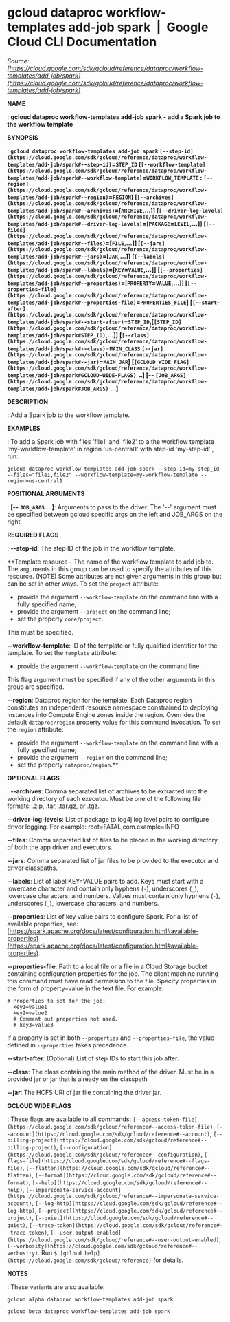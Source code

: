 # gcloud dataproc workflow-templates add-job spark  |  Google Cloud CLI Documentation

*Source: [https://cloud.google.com/sdk/gcloud/reference/dataproc/workflow-templates/add-job/spark](https://cloud.google.com/sdk/gcloud/reference/dataproc/workflow-templates/add-job/spark)*

**NAME**

: **gcloud dataproc workflow-templates add-job spark - add a Spark job to the workflow template**

**SYNOPSIS**

: **`gcloud dataproc workflow-templates add-job spark` `[--step-id](https://cloud.google.com/sdk/gcloud/reference/dataproc/workflow-templates/add-job/spark#--step-id)`=`STEP_ID` (`[--workflow-template](https://cloud.google.com/sdk/gcloud/reference/dataproc/workflow-templates/add-job/spark#--workflow-template)`=`WORKFLOW_TEMPLATE` : `[--region](https://cloud.google.com/sdk/gcloud/reference/dataproc/workflow-templates/add-job/spark#--region)`=`REGION`) [`[--archives](https://cloud.google.com/sdk/gcloud/reference/dataproc/workflow-templates/add-job/spark#--archives)`=[`ARCHIVE`,…]] [`[--driver-log-levels](https://cloud.google.com/sdk/gcloud/reference/dataproc/workflow-templates/add-job/spark#--driver-log-levels)`=[`PACKAGE`=`LEVEL`,…]] [`[--files](https://cloud.google.com/sdk/gcloud/reference/dataproc/workflow-templates/add-job/spark#--files)`=[`FILE`,…]] [`[--jars](https://cloud.google.com/sdk/gcloud/reference/dataproc/workflow-templates/add-job/spark#--jars)`=[`JAR`,…]] [`[--labels](https://cloud.google.com/sdk/gcloud/reference/dataproc/workflow-templates/add-job/spark#--labels)`=[`KEY`=`VALUE`,…]] [`[--properties](https://cloud.google.com/sdk/gcloud/reference/dataproc/workflow-templates/add-job/spark#--properties)`=[`PROPERTY`=`VALUE`,…]] [`[--properties-file](https://cloud.google.com/sdk/gcloud/reference/dataproc/workflow-templates/add-job/spark#--properties-file)`=`PROPERTIES_FILE`] [`[--start-after](https://cloud.google.com/sdk/gcloud/reference/dataproc/workflow-templates/add-job/spark#--start-after)`=`STEP_ID`,[`[STEP_ID](https://cloud.google.com/sdk/gcloud/reference/dataproc/workflow-templates/add-job/spark#STEP_ID)`,…]] [`[--class](https://cloud.google.com/sdk/gcloud/reference/dataproc/workflow-templates/add-job/spark#--class)`=`MAIN_CLASS` `[--jar](https://cloud.google.com/sdk/gcloud/reference/dataproc/workflow-templates/add-job/spark#--jar)`=`MAIN_JAR`] [`[GCLOUD_WIDE_FLAG](https://cloud.google.com/sdk/gcloud/reference/dataproc/workflow-templates/add-job/spark#GCLOUD-WIDE-FLAGS) …`] [-- `[JOB_ARGS](https://cloud.google.com/sdk/gcloud/reference/dataproc/workflow-templates/add-job/spark#JOB_ARGS)` …]**

**DESCRIPTION**

: Add a Spark job to the workflow template.

**EXAMPLES**

: To add a Spark job with files 'file1' and 'file2' to a the workflow template
'my-workflow-template' in region 'us-central1' with step-id 'my-step-id' , run:

```
gcloud dataproc workflow-templates add-job spark --step-id=my-step_id --files="file1,file2" --workflow-template=my-workflow-template --region=us-central1
```

**POSITIONAL ARGUMENTS**

: **[-- `JOB_ARGS` …]**:
Arguments to pass to the driver.
The '--' argument must be specified between gcloud specific args on the left and
JOB_ARGS on the right.

**REQUIRED FLAGS**

: **--step-id**:
The step ID of the job in the workflow template.

**Template resource - The name of the workflow template to add job to. The
arguments in this group can be used to specify the attributes of this resource.
(NOTE) Some attributes are not given arguments in this group but can be set in
other ways.
To set the `project` attribute:

- provide the argument `--workflow-template` on the command line with a
fully specified name;
- provide the argument `--project` on the command line;
- set the property `core/project`.

This must be specified.

**--workflow-template**:
ID of the template or fully qualified identifier for the template.
To set the `template` attribute:

- provide the argument `--workflow-template` on the command line.

This flag argument must be specified if any of the other arguments in this group
are specified.

**--region**:
Dataproc region for the template. Each Dataproc region constitutes an
independent resource namespace constrained to deploying instances into Compute
Engine zones inside the region. Overrides the default
`dataproc/region` property value for this command invocation.
To set the `region` attribute:

- provide the argument `--workflow-template` on the command line with a
fully specified name;
- provide the argument `--region` on the command line;
- set the property `dataproc/region`.**

**OPTIONAL FLAGS**

: **--archives**:
Comma separated list of archives to be extracted into the working directory of
each executor. Must be one of the following file formats: .zip, .tar, .tar.gz,
or .tgz.

**--driver-log-levels**:
List of package to log4j log level pairs to configure driver logging. For
example: root=FATAL,com.example=INFO

**--files**:
Comma separated list of files to be placed in the working directory of both the
app driver and executors.

**--jars**:
Comma separated list of jar files to be provided to the executor and driver
classpaths.

**--labels**:
List of label KEY=VALUE pairs to add.
Keys must start with a lowercase character and contain only hyphens
(`-`), underscores (`_`), lowercase characters, and
numbers. Values must contain only hyphens (`-`), underscores
(`_`), lowercase characters, and numbers.

**--properties**:
List of key value pairs to configure Spark. For a list of available properties,
see: [https://spark.apache.org/docs/latest/configuration.html#available-properties](https://spark.apache.org/docs/latest/configuration.html#available-properties).

**--properties-file**:
Path to a local file or a file in a Cloud Storage bucket containing
configuration properties for the job. The client machine running this command
must have read permission to the file.
Specify properties in the form of property=value in the text file. For example:

```
# Properties to set for the job:
  key1=value1
  key2=value2
  # Comment out properties not used.
  # key3=value3
```

If a property is set in both `--properties` and
`--properties-file`, the value defined in `--properties`
takes precedence.

**--start-after**:
(Optional) List of step IDs to start this job after.

**--class**:
The class containing the main method of the driver. Must be in a provided jar or
jar that is already on the classpath

**--jar**:
The HCFS URI of jar file containing the driver jar.

**GCLOUD WIDE FLAGS**

: These flags are available to all commands: `[--access-token-file](https://cloud.google.com/sdk/gcloud/reference#--access-token-file)`,
`[--account](https://cloud.google.com/sdk/gcloud/reference#--account)`, `[--billing-project](https://cloud.google.com/sdk/gcloud/reference#--billing-project)`,
`[--configuration](https://cloud.google.com/sdk/gcloud/reference#--configuration)`,
`[--flags-file](https://cloud.google.com/sdk/gcloud/reference#--flags-file)`,
`[--flatten](https://cloud.google.com/sdk/gcloud/reference#--flatten)`, `[--format](https://cloud.google.com/sdk/gcloud/reference#--format)`, `[--help](https://cloud.google.com/sdk/gcloud/reference#--help)`, `[--impersonate-service-account](https://cloud.google.com/sdk/gcloud/reference#--impersonate-service-account)`,
`[--log-http](https://cloud.google.com/sdk/gcloud/reference#--log-http)`,
`[--project](https://cloud.google.com/sdk/gcloud/reference#--project)`, `[--quiet](https://cloud.google.com/sdk/gcloud/reference#--quiet)`, `[--trace-token](https://cloud.google.com/sdk/gcloud/reference#--trace-token)`, `[--user-output-enabled](https://cloud.google.com/sdk/gcloud/reference#--user-output-enabled)`,
`[--verbosity](https://cloud.google.com/sdk/gcloud/reference#--verbosity)`.
Run `$ [gcloud help](https://cloud.google.com/sdk/gcloud/reference)` for details.

**NOTES**

: These variants are also available:

```
gcloud alpha dataproc workflow-templates add-job spark
```

```
gcloud beta dataproc workflow-templates add-job spark
```
